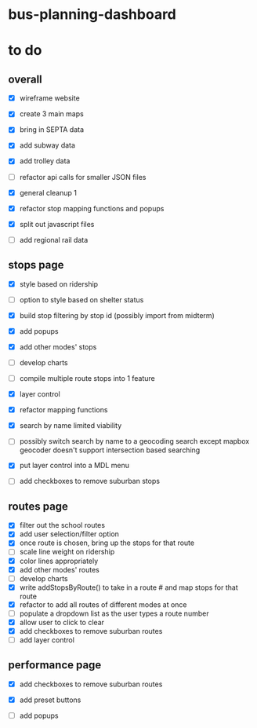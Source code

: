 # bus-planning-dashboard

# to do

## overall
- [x] wireframe website
- [x] create 3 main maps
- [x] bring in SEPTA data
- [x] add subway data
- [x] add trolley data
- [ ] refactor api calls for smaller JSON files
- [x] general cleanup 1
- [x] refactor stop mapping functions and popups
- [x] split out javascript files
- [ ] add regional rail data


## stops page
- [x] style based on ridership
- [ ] option to style based on shelter status
- [x] build stop filtering by stop id (possibly import from midterm)
- [x] add popups 
- [x] add other modes' stops
- [ ] develop charts
- [ ] compile multiple route stops into 1 feature
- [x] layer control
- [x] refactor mapping functions
- [x] search by name limited viability
- [ ] possibly switch search by name to a geocoding search except mapbox geocoder doesn't support intersection based searching 
- [x] put layer control into a MDL menu
- [ ] add checkboxes to remove suburban stops


## routes page
- [x] filter out the school routes 
- [x] add user selection/filter option
- [x] once route is chosen, bring up the stops for that route
- [ ] scale line weight on ridership
- [x] color lines appropriately
- [x] add other modes' routes
- [ ] develop charts
- [x] write addStopsByRoute() to take in a route # and map stops for that route
- [x] refactor to add all routes of different modes at once 
- [ ] populate a dropdown list as the user types a route number
- [x] allow user to click to clear
- [x] add checkboxes to remove suburban routes
- [ ] add layer control

## performance page
- [x] add checkboxes to remove suburban routes
- [x] add preset buttons
- [ ] add popups

